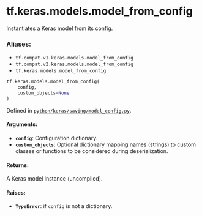 <div itemscope itemtype="http://developers.google.com/ReferenceObject">
<meta itemprop="name" content="tf.keras.models.model_from_config" />
<meta itemprop="path" content="Stable" />
</div>

# tf.keras.models.model_from_config

Instantiates a Keras model from its config.

### Aliases:

* `tf.compat.v1.keras.models.model_from_config`
* `tf.compat.v2.keras.models.model_from_config`
* `tf.keras.models.model_from_config`

``` python
tf.keras.models.model_from_config(
    config,
    custom_objects=None
)
```



Defined in [`python/keras/saving/model_config.py`](/code/stable/tensorflow/python/keras/saving/model_config.py).

<!-- Placeholder for "Used in" -->


#### Arguments:


* <b>`config`</b>: Configuration dictionary.
* <b>`custom_objects`</b>: Optional dictionary mapping names
    (strings) to custom classes or functions to be
    considered during deserialization.


#### Returns:

A Keras model instance (uncompiled).



#### Raises:


* <b>`TypeError`</b>: if `config` is not a dictionary.